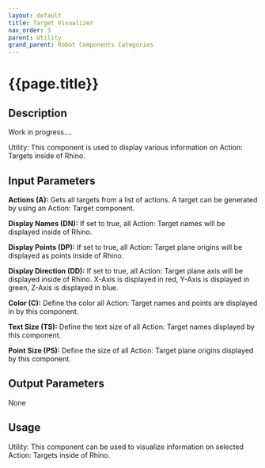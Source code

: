 ```yaml
---
layout: default
title: Target Visualizer
nav_order: 3
parent: Utility
grand_parent: Robot Components Categories
---
```


# **{{page.title}}**

## **Description**

Work in progress....

Utility: This component is used to display various information on Action: Targets inside of Rhino.

## **Input Parameters**

**Actions (A):** Gets all targets from a list of actions. A target can be generated by using an Action: Target component.

**Display Names (DN):** If set to true, all Action: Target names will be displayed inside of Rhino.

**Display Points (DP):** If set to true, all Action: Target plane origins will be displayed as points inside of Rhino.

**Display Direction (DD):** If set to true, all Action: Target plane axis will be displayed inside of Rhino. X-Axis is displayed in red, Y-Axis is displayed in green, Z-Axis is displayed in blue.

**Color (C):** Define the color all Action: Target names and points are displayed in by this component.

**Text Size (TS):** Define the text size of all Action: Target names displayed by this component.

**Point Size (PS):** Define the size of all Action: Target plane origins displayed by this component.

## **Output Parameters**

None

## **Usage**

Utility: This component can be used to visualize information on selected Action: Targets inside of Rhino.
